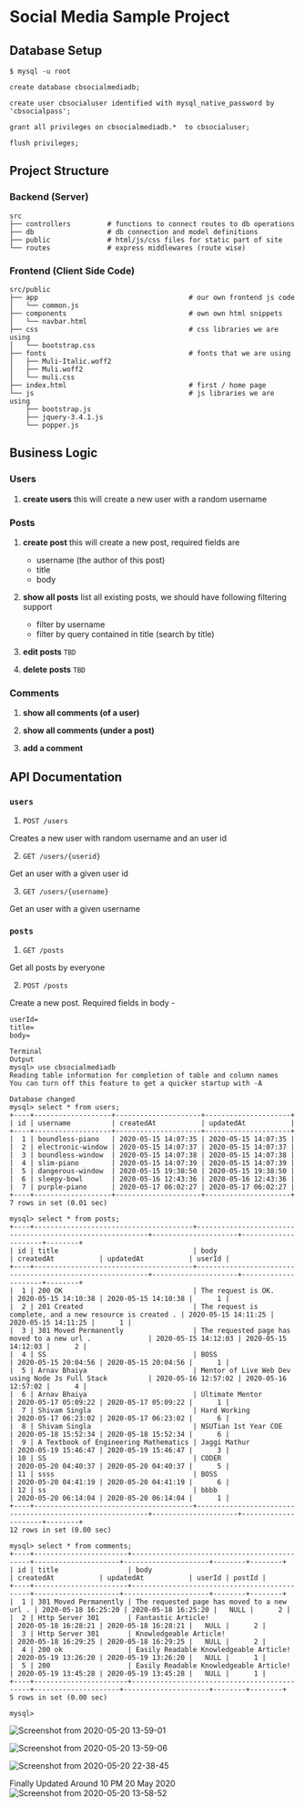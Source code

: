# Social Media Sample Project


## Database Setup

```shell
$ mysql -u root
```

```mysql
create database cbsocialmediadb;

create user cbsocialuser identified with mysql_native_password by 'cbsocialpass';

grant all privileges on cbsocialmediadb.*  to cbsocialuser;

flush privileges;
```

## Project Structure

### Backend (Server)
```shell
src
├── controllers         # functions to connect routes to db operations
├── db                  # db connection and model definitions
├── public              # html/js/css files for static part of site
└── routes              # express middlewares (route wise)
```

### Frontend (Client Side Code)

```shell
src/public
├── app                                     # our own frontend js code
│   └── common.js
├── components                              # own own html snippets
│   └── navbar.html
├── css                                     # css libraries we are using
│   └── bootstrap.css
├── fonts                                   # fonts that we are using
│   ├── Muli-Italic.woff2
│   ├── Muli.woff2
│   └── muli.css
├── index.html                              # first / home page
└── js                                      # js libraries we are using
    ├── bootstrap.js
    ├── jquery-3.4.1.js
    └── popper.js

```
## Business Logic 

### Users

1. **create users** 
    this will create a new user with a random username

### Posts

1. **create post**
    this will create a new post, required fields are 
    - username (the author of this post)
    - title
    - body 

2. **show all posts**
    list all existing posts, we should have following filtering support

    - filter by username
    - filter by query contained in title (search by title)

3. **edit posts** `TBD`

4. **delete posts** `TBD` 

### Comments 

1. **show all comments (of a user)**

2. **show all comments (under a post)**

3. **add a comment**


## API Documentation 

### `users` 

1. `POST /users` 

Creates a new user with random username and an user id

2. `GET /users/{userid}`

Get an user with a given user id

3. `GET /users/{username}`

Get an user with a given username


### `posts` 

1. `GET /posts` 

Get all posts by everyone 

2. `POST /posts` 

Create a new post. 
Required fields in body - 

```
userId=
title=
body=
```



```
Terminal
Output 
mysql> use cbsocialmediadb
Reading table information for completion of table and column names
You can turn off this feature to get a quicker startup with -A

Database changed
mysql> select * from users;
+----+-------------------+---------------------+---------------------+
| id | username          | createdAt           | updatedAt           |
+----+-------------------+---------------------+---------------------+
|  1 | boundless-piano   | 2020-05-15 14:07:35 | 2020-05-15 14:07:35 |
|  2 | electronic-window | 2020-05-15 14:07:37 | 2020-05-15 14:07:37 |
|  3 | boundless-window  | 2020-05-15 14:07:38 | 2020-05-15 14:07:38 |
|  4 | slim-piano        | 2020-05-15 14:07:39 | 2020-05-15 14:07:39 |
|  5 | dangerous-window  | 2020-05-15 19:38:50 | 2020-05-15 19:38:50 |
|  6 | sleepy-bowl       | 2020-05-16 12:43:36 | 2020-05-16 12:43:36 |
|  7 | purple-piano      | 2020-05-17 06:02:27 | 2020-05-17 06:02:27 |
+----+-------------------+---------------------+---------------------+
7 rows in set (0.01 sec)

mysql> select * from posts;
+----+---------------------------------------+----------------------------------------------------------+---------------------+---------------------+--------+
| id | title                                 | body                                                     | createdAt           | updatedAt           | userId |
+----+---------------------------------------+----------------------------------------------------------+---------------------+---------------------+--------+
|  1 | 200 OK                                | The request is OK.                                       | 2020-05-15 14:10:38 | 2020-05-15 14:10:38 |      1 |
|  2 | 201 Created                           | The request is complete, and a new resource is created . | 2020-05-15 14:11:25 | 2020-05-15 14:11:25 |      1 |
|  3 | 301 Moved Permanently                 | The requested page has moved to a new url .              | 2020-05-15 14:12:03 | 2020-05-15 14:12:03 |      2 |
|  4 | SS                                    | BOSS                                                     | 2020-05-15 20:04:56 | 2020-05-15 20:04:56 |      1 |
|  5 | Arnav Bhaiya                          | Mentor of Live Web Dev using Node Js Full Stack          | 2020-05-16 12:57:02 | 2020-05-16 12:57:02 |      4 |
|  6 | Arnav Bhaiya                          | Ultimate Mentor                                          | 2020-05-17 05:09:22 | 2020-05-17 05:09:22 |      1 |
|  7 | Shivam Singla                         | Hard Working                                             | 2020-05-17 06:23:02 | 2020-05-17 06:23:02 |      6 |
|  8 | Shivam Singla                         | NSUTian 1st Year COE                                     | 2020-05-18 15:52:34 | 2020-05-18 15:52:34 |      6 |
|  9 | A Textbook of Engineering Mathematics | Jaggi Mathur                                             | 2020-05-19 15:46:47 | 2020-05-19 15:46:47 |      3 |
| 10 | SS                                    | CODER                                                    | 2020-05-20 04:40:37 | 2020-05-20 04:40:37 |      5 |
| 11 | ssss                                  | BOSS                                                     | 2020-05-20 04:41:19 | 2020-05-20 04:41:19 |      6 |
| 12 | ss                                    | bbbb                                                     | 2020-05-20 06:14:04 | 2020-05-20 06:14:04 |      1 |
+----+---------------------------------------+----------------------------------------------------------+---------------------+---------------------+--------+
12 rows in set (0.00 sec)

mysql> select * from comments;
+----+-----------------------+---------------------------------------------+---------------------+---------------------+--------+--------+
| id | title                 | body                                        | createdAt           | updatedAt           | userId | postId |
+----+-----------------------+---------------------------------------------+---------------------+---------------------+--------+--------+
|  1 | 301 Moved Permanently | The requested page has moved to a new url . | 2020-05-18 16:25:20 | 2020-05-18 16:25:20 |   NULL |      2 |
|  2 | Http Server 301       | Fantastic Article!                          | 2020-05-18 16:28:21 | 2020-05-18 16:28:21 |   NULL |      2 |
|  3 | Http Server 301       | Knowledgeable Article!                      | 2020-05-18 16:29:25 | 2020-05-18 16:29:25 |   NULL |      2 |
|  4 | 200 ok                | Easily Readable Knowledgeable Article!      | 2020-05-19 13:26:20 | 2020-05-19 13:26:20 |   NULL |      1 |
|  5 | 200                   | Easily Readable Knowledgeable Article!      | 2020-05-19 13:45:28 | 2020-05-19 13:45:28 |   NULL |      1 |
+----+-----------------------+---------------------------------------------+---------------------+---------------------+--------+--------+
5 rows in set (0.00 sec)

mysql> 

```




![Screenshot from 2020-05-20 13-59-01](https://user-images.githubusercontent.com/55014891/82451111-2c455000-9acb-11ea-8b0f-d339530e644d.png)


![Screenshot from 2020-05-20 13-59-06](https://user-images.githubusercontent.com/55014891/82451115-2d767d00-9acb-11ea-85c4-6d303bf0faaa.png)

![Screenshot from 2020-05-20 22-38-45](https://user-images.githubusercontent.com/55014891/82475942-eb5d3380-9aea-11ea-8ddb-e0ab1c2374d9.png)


Finally Updated Around 10 PM 20 May 2020
![Screenshot from 2020-05-20 13-58-52](https://user-images.githubusercontent.com/55014891/82451100-29e2f600-9acb-11ea-9b51-98400e51916d.png)

